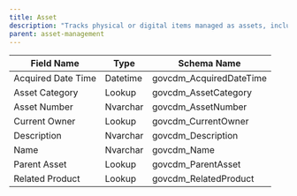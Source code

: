 ```yaml
---
title: Asset
description: "Tracks physical or digital items managed as assets, including ownership, category, and related details."
parent: asset-management
---
```


| Field Name         | Type     | Schema Name              |
|--------------------|----------|-------------------------|
| Acquired Date Time | Datetime | govcdm_AcquiredDateTime |
| Asset Category     | Lookup   | govcdm_AssetCategory    |
| Asset Number       | Nvarchar | govcdm_AssetNumber      |
| Current Owner      | Lookup   | govcdm_CurrentOwner     |
| Description        | Nvarchar | govcdm_Description      |
| Name               | Nvarchar | govcdm_Name             |
| Parent Asset       | Lookup   | govcdm_ParentAsset      |
| Related Product    | Lookup   | govcdm_RelatedProduct   |
